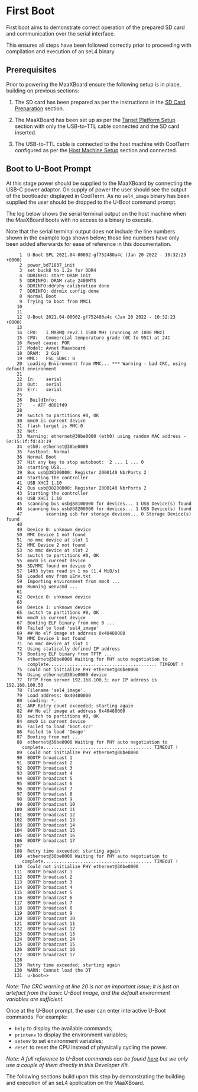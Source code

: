 # First Boot

First boot aims to demonstrate correct operation of the prepared SD card and communication over the serial interface.

This ensures all steps have been followed correctly prior to proceeding with compilation and execution of an seL4 binary.

## Prerequisites

Prior to powering the MaaXBoard ensure the following setup is in place, building on previous sections:

1. The SD card has been prepared as per the instructions in the [SD Card Preparation](sd_card_preparation.md) section.

2. The MaaXBoard has been set up as per the [Target Platform Setup](target_platform_setup.md) section with only the USB-to-TTL cable connected and the SD card inserted.

3. The USB-to-TTL cable is connected to the host machine with CoolTerm configured as per the [Host Machine Setup](host_machine_setup.md) section and connected.

## Boot to U-Boot Prompt

At this stage power should be supplied to the MaaXBoard by connecting the USB-C power adaptor. On supply of power the user should see the output of the bootloader displayed in CoolTerm. As no `sel4_image` binary has been supplied the user should be dropped to the U-Boot command prompt.

The log below shows the serial terminal output on the host machine when the MaaXBoard boots with no access to a binary to execute.

Note that the serial terminal output does not include the line numbers shown in the example logs shown below; those line numbers have only been added afterwards for ease of reference in this documentation.

```text
     1  U-Boot SPL 2021.04-00002-gf752480a4c (Jan 20 2022 - 10:32:23 +0000)
     2  power_bd71837_init
     3  set buck8 to 1.2v for DDR4
     4  DDRINFO: start DRAM init
     5  DDRINFO: DRAM rate 2400MTS
     6  DDRINFO:ddrphy calibration done
     7  DDRINFO: ddrmix config done
     8  Normal Boot
     9  Trying to boot from MMC1
    10  
    11  
    12  U-Boot 2021.04-00002-gf752480a4c (Jan 20 2022 - 10:32:23 +0000)
    13  
    14  CPU:   i.MX8MQ rev2.1 1500 MHz (running at 1000 MHz)
    15  CPU:   Commercial temperature grade (0C to 95C) at 24C
    16  Reset cause: POR
    17  Model: Avnet Maaxboard
    18  DRAM:  2 GiB
    19  MMC:   FSL_SDHC: 0
    20  Loading Environment from MMC... *** Warning - bad CRC, using default environment
    21  
    22  In:    serial
    23  Out:   serial
    24  Err:   serial
    25  
    26   BuildInfo:
    27    - ATF d801fd9
    28  
    29  switch to partitions #0, OK
    30  mmc0 is current device
    31  flash target is MMC:0
    32  Net:   
    33  Warning: ethernet@30be0000 (eth0) using random MAC address - 5a:15:1f:fd:43:19
    34  eth0: ethernet@30be0000
    35  Fastboot: Normal
    36  Normal Boot
    37  Hit any key to stop autoboot:  2 ... 1 ... 0 
    38  starting USB...
    39  Bus usb@38100000: Register 2000140 NbrPorts 2
    40  Starting the controller
    41  USB XHCI 1.10
    42  Bus usb@38200000: Register 2000140 NbrPorts 2
    43  Starting the controller
    44  USB XHCI 1.10
    45  scanning bus usb@38100000 for devices... 1 USB Device(s) found
    46  scanning bus usb@38200000 for devices... 1 USB Device(s) found
    47         scanning usb for storage devices... 0 Storage Device(s) found
    48  
    49  Device 0: unknown device
    50  MMC Device 1 not found
    51  no mmc device at slot 1
    52  MMC Device 2 not found
    53  no mmc device at slot 2
    54  switch to partitions #0, OK
    55  mmc0 is current device
    56  SD/MMC found on device 0
    57  1493 bytes read in 1 ms (1.4 MiB/s)
    58  Loaded env from uEnv.txt
    59  Importing environment from mmc0 ...
    60  Running uenvcmd ...
    61
    62  Device 0: unknown device
    63
    64  Device 1: unknown device
    65  switch to partitions #0, OK
    66  mmc0 is current device
    67  Booting ELF binary from mmc 0 ...
    68  Failed to load 'sel4_image'
    69  ## No elf image at address 0x40480000
    70  MMC Device 1 not found
    71  no mmc device at slot 1
    72  Using statically defined IP address
    73  Booting ELF binary from TFTP ...
    74  ethernet@30be0000 Waiting for PHY auto negotiation to
        complete......................................... TIMEOUT !
    75  Could not initialize PHY ethernet@30be0000
    76  Using ethernet@30be0000 device
    77  TFTP from server 192.168.100.3; our IP address is 192.168.100.50
    78  Filename 'sel4_image'.
    79  Load address: 0x40480000
    80  Loading: *.
    81  ARP Retry count exceeded; starting again
    82  ## No elf image at address 0x40480000
    83  switch to partitions #0, OK
    84  mmc0 is current device
    85  Failed to load 'boot.scr'
    86  Failed to load 'Image'
    87  Booting from net ...
    88  ethernet@30be0000 Waiting for PHY auto negotiation to
      complete......................................... TIMEOUT !
    89  Could not initialize PHY ethernet@30be0000
    90  BOOTP broadcast 1
    91  BOOTP broadcast 2
    92  BOOTP broadcast 3
    93  BOOTP broadcast 4
    94  BOOTP broadcast 5
    95  BOOTP broadcast 6
    96  BOOTP broadcast 7
    97  BOOTP broadcast 8
    98  BOOTP broadcast 9
    99  BOOTP broadcast 10
   100  BOOTP broadcast 11
   101  BOOTP broadcast 12
   102  BOOTP broadcast 13
   103  BOOTP broadcast 14
   104  BOOTP broadcast 15
   105  BOOTP broadcast 16
   106  BOOTP broadcast 17
   107  
   108  Retry time exceeded; starting again
   109  ethernet@30be0000 Waiting for PHY auto negotiation to
      complete......................................... TIMEOUT !
   110  Could not initialize PHY ethernet@30be0000
   111  BOOTP broadcast 1
   112  BOOTP broadcast 2
   113  BOOTP broadcast 3
   114  BOOTP broadcast 4
   115  BOOTP broadcast 5
   116  BOOTP broadcast 6
   117  BOOTP broadcast 7
   118  BOOTP broadcast 8
   119  BOOTP broadcast 9
   120  BOOTP broadcast 10
   121  BOOTP broadcast 11
   122  BOOTP broadcast 12
   123  BOOTP broadcast 13
   124  BOOTP broadcast 14
   125  BOOTP broadcast 15
   126  BOOTP broadcast 16
   127  BOOTP broadcast 17
   128  
   129  Retry time exceeded; starting again
   130  WARN: Cannot load the DT
   131  u-boot=> 
```

_Note: The CRC warning at line 20 is not an important issue; it is just an artefact from the basic U-Boot image, and the default environment variables are sufficient._

Once at the U-Boot prompt, the user can enter interactive U-Boot commands. For example:

- `help` to display the available commands;
- `printenv` to display the environment variables;
- `setenv` to set environment variables;
- `reset` to reset the CPU instead of physically cycling the power.

_Note: A full reference to U-Boot commands can be found [here](https://www.denx.de/wiki/U-Bootdoc/BasicCommandSet) but we only use a couple of them directly in this Developer Kit._

The following sections build upon this step by demonstrating the building and execution of an seL4 application on the MaaXBoard.
